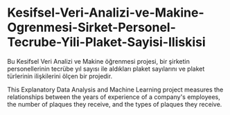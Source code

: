 # Kesifsel-Veri-Analizi-ve-Makine-Ogrenmesi-Sirket-Personel-Tecrube-Yili-Plaket-Sayisi-Iliskisi
Bu Kesifsel Veri Analizi ve Makine öğrenmesi projesi, bir şirketin personellerinin tecrübe yıl sayısı ile aldıkları plaket sayılarını ve plaket türlerinin ilişkilerini ölçen bir projedir.

This Explanatory Data Analysis and Machine Learning project measures the relationships between the years of experience of a company's employees, the number of plaques they receive, and the types of plaques they receive.
